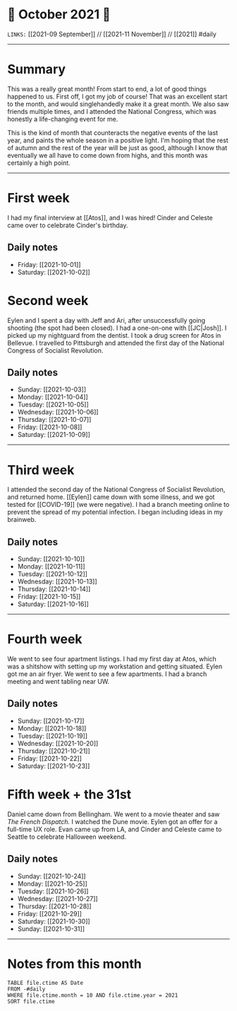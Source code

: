 # 📅 October 2021 🎃
`LINKS:` [[2021-09 September]] // [[2021-11 November]] // [[2021]]
#daily 

---
# Summary
This was a really great month! From start to end, a lot of good things happened to us. First off, I got my job of course! That was an excellent start to the month, and would singlehandedly make it a great month. We also saw friends multiple times, and I attended the National Congress, which was honestly a life-changing event for me. 

This is the kind of month that counteracts the negative events of the last year, and paints the whole season in a positive light. I'm hoping that the rest of autumn and the rest of the year will be just as good, although I know that eventually we all have to come down from highs, and this month was certainly a high point. 

---
# First week
I had my final interview at [[Atos]], and I was hired! Cinder and Celeste came over to celebrate Cinder's birthday. 

## Daily notes
- Friday: [[2021-10-01]]
- Saturday: [[2021-10-02]]

# Second week
Eylen and I spent a day with Jeff and Ari, after unsuccessfully going shooting (the spot had been closed). I had a one-on-one with [[JC|Josh]]. I picked up my nightguard from the dentist. I took a drug screen for Atos in Bellevue. I travelled to Pittsburgh and attended the first day of the National Congress of Socialist Revolution. 

## Daily notes
- Sunday: [[2021-10-03]]
- Monday: [[2021-10-04]]
- Tuesday: [[2021-10-05]]
- Wednesday: [[2021-10-06]]
- Thursday: [[2021-10-07]]
- Friday: [[2021-10-08]]
- Saturday: [[2021-10-09]]

---
# Third week
I attended the second day of the National Congress of Socialist Revolution, and returned home. [[Eylen]] came down with some illness, and we got tested for [[COVID-19]] (we were negative). I had a branch meeting online to prevent the spread of my potential infection. I began including ideas in my brainweb. 

## Daily notes
- Sunday: [[2021-10-10]]
- Monday: [[2021-10-11]]
- Tuesday: [[2021-10-12]]
- Wednesday: [[2021-10-13]]
- Thursday: [[2021-10-14]]
- Friday: [[2021-10-15]]
- Saturday: [[2021-10-16]]

---
# Fourth week
We went to see four apartment listings. I had my first day at Atos, which was a shitshow with setting up my workstation and getting situated. Eylen got me an air fryer. We went to see a few apartments. I had a branch meeting and went tabling near UW. 

## Daily notes
- Sunday: [[2021-10-17]]
- Monday: [[2021-10-18]]
- Tuesday: [[2021-10-19]]
- Wednesday: [[2021-10-20]]
- Thursday: [[2021-10-21]]
- Friday: [[2021-10-22]]
- Saturday: [[2021-10-23]]

# Fifth week + the 31st
Daniel came down from Bellingham. We went to a movie theater and saw *The French Dispatch.* I watched the Dune movie. Eylen got an offer for a full-time UX role. Evan came up from LA, and Cinder and Celeste came to Seattle to celebrate Halloween weekend. 

## Daily notes
- Sunday: [[2021-10-24]]
- Monday: [[2021-10-25]]
- Tuesday: [[2021-10-26]]
- Wednesday: [[2021-10-27]]
- Thursday: [[2021-10-28]]
- Friday: [[2021-10-29]]
- Saturday: [[2021-10-30]]
- Sunday: [[2021-10-31]]

---
# Notes from this month
```dataview
TABLE file.ctime AS Date
FROM -#daily
WHERE file.ctime.month = 10 AND file.ctime.year = 2021
SORT file.ctime
```